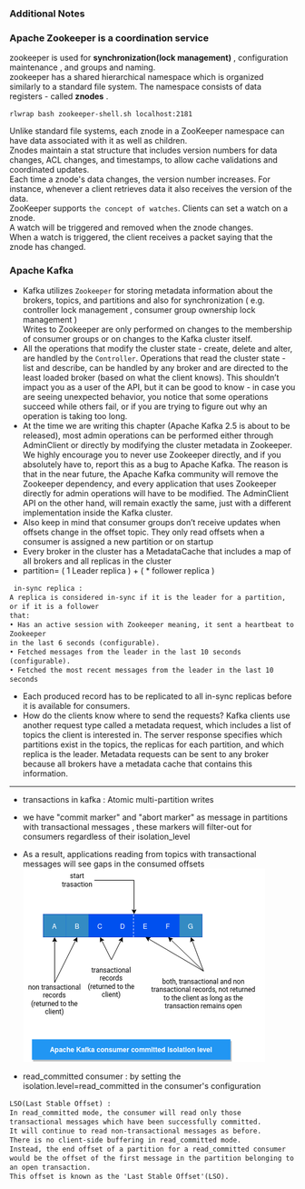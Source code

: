 ### Additional Notes   
### Apache Zookeeper is a coordination service   
zookeeper is used for **synchronization(lock management)** , configuration maintenance , and groups and naming.   
zookeeper has a shared hierarchical namespace which is organized similarly to a standard file system. The namespace consists of data registers - called **znodes** .
```shell
rlwrap bash zookeeper-shell.sh localhost:2181
```
Unlike standard file systems, each znode in a ZooKeeper namespace can have data associated with it as well as children.      
Znodes maintain a stat structure that includes version numbers for data changes, ACL changes, and timestamps, to allow cache validations and coordinated updates.    
Each time a znode's data changes, the version number increases. For instance, whenever a client retrieves data it also receives the version of the data.   
ZooKeeper supports `the concept of watches`. Clients can set a watch on a znode.   
A watch will be triggered and removed when the znode changes.    
When a watch is triggered, the client receives a packet saying that the znode has changed.   
### Apache Kafka
- Kafka utilizes `Zookeeper` for storing metadata information about the brokers, topics,
and partitions and also for synchronization ( e.g. controller lock management , consumer group ownership lock management )   
Writes to Zookeeper are only performed on changes to the membership of consumer groups or on changes to the Kafka cluster itself.   
- All the operations that modify the cluster state - create, delete and alter, are handled by the `Controller`. Operations that read the cluster state - list and describe,
can be handled by any broker and are directed to the least loaded broker (based
on what the client knows). This shouldn’t impact you as a user of the API, but it
can be good to know - in case you are seeing unexpected behavior, you notice
that some operations succeed while others fail, or if you are trying to figure out
why an operation is taking too long.
- At the time we are writing this chapter (Apache Kafka 2.5 is about to be released),
most admin operations can be performed either through AdminClient or directly
by modifying the cluster metadata in Zookeeper. We highly encourage you to
never use Zookeeper directly, and if you absolutely have to, report this as a bug to
Apache Kafka. The reason is that in the near future, the Apache Kafka community will remove the Zookeeper dependency,
and every application that uses Zookeeper directly for admin operations will have to be modified. The AdminClient
API on the other hand, will remain exactly the same, just with a different implementation inside the Kafka cluster.
- Also keep in mind that consumer groups don’t receive updates when offsets change in
the offset topic. They only read offsets when a consumer is assigned a new partition
or on startup
- Every broker in the cluster has a
MetadataCache that includes a map of all brokers and all replicas in the cluster
- partition= ( 1 Leader replica ) + ( * follower replica )
```
 in-sync replica :
A replica is considered in-sync if it is the leader for a partition, or if it is a follower
that:
• Has an active session with Zookeeper meaning, it sent a heartbeat to Zookeeper
in the last 6 seconds (configurable).
• Fetched messages from the leader in the last 10 seconds (configurable).
• Fetched the most recent messages from the leader in the last 10 seconds
```
- Each produced record has to be replicated to all in-sync replicas before it is available for consumers.
- How do the clients know where to send the requests? Kafka clients use another
request type called a metadata request, which includes a list of topics the client is
interested in. The server response specifies which partitions exist in the topics, the
replicas for each partition, and which replica is the leader. Metadata requests can be
sent to any broker because all brokers have a metadata cache that contains this information.
- - -

- transactions in kafka : Atomic multi-partition writes
- we have "commit marker" and "abort marker" as message in partitions with transactional messages , these markers will filter-out for consumers regardless of their isolation_level
-  As a result, applications reading from topics with transactional messages will see gaps in the consumed offsets
![isolation_level_committed](kafka_isolation_level_committed.png)

- read_committed consumer : by setting the isolation.level=read_committed in the consumer's configuration
```
LSO(Last Stable Offset) :
In read_committed mode, the consumer will read only those transactional messages which have been successfully committed.
It will continue to read non-transactional messages as before. 
There is no client-side buffering in read_committed mode. 
Instead, the end offset of a partition for a read_committed consumer would be the offset of the first message in the partition belonging to an open transaction. 
This offset is known as the 'Last Stable Offset'(LSO).
``` 
